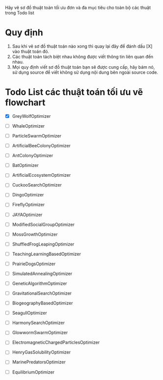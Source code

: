 Hãy vẽ sơ đồ thuật toán tối ưu đơn và đa mục tiêu cho toàn bộ các thuật trong Todo list

# Quy định 
1. Sau khi vẽ sơ đồ thuật toán nào xong thì quay lại đây để đánh dấu [X] vào thuật toán đó.
2. Các thuật toán tách biệt nhau không được viết thông tin liên quan đến nhau. 
3. Mọi quy định viết sơ đồ thuật toán bạn sẽ được cung cấp, hãy bám nó, sử dụng source để viết không sử dụng nội dung bên ngoài source code. 

# Todo List các thuật toán tối ưu vẽ flowchart
- [X] GreyWolfOptimizer
- [ ] WhaleOptimizer
- [ ] ParticleSwarmOptimizer
- [ ] ArtificialBeeColonyOptimizer
- [ ] AntColonyOptimizer
- [ ] BatOptimizer
- [ ] ArtificialEcosystemOptimizer
- [ ] CuckooSearchOptimizer
- [ ] DingoOptimizer
- [ ] FireflyOptimizer
- [ ] JAYAOptimizer
- [ ] ModifiedSocialGroupOptimizer
- [ ] MossGrowthOptimizer
- [ ] ShuffledFrogLeapingOptimizer
- [ ] TeachingLearningBasedOptimizer
- [ ] PrairieDogsOptimizer
- [ ] SimulatedAnnealingOptimizer
- [ ] GeneticAlgorithmOptimizer
- [ ] GravitationalSearchOptimizer
- [ ] BiogeographyBasedOptimizer
- [ ] SeagullOptimizer
- [ ] HarmonySearchOptimizer
- [ ] GlowwormSwarmOptimizer
- [ ] ElectromagneticChargedParticlesOptimizer
- [ ] HenryGasSolubilityOptimizer
- [ ] MarinePredatorsOptimizer
- [ ] EquilibriumOptimizer

